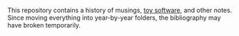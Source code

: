 This repository contains a history of musings,
[toy software](https://blog.jsbarretto.com/post/software-is-joy), and other notes.
Since moving  everything into year-by-year folders, the bibliography may have broken 
temporarily. 
